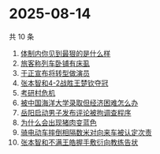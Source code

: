 # 2025-08-14

共 10 条

<!-- BEGIN -->
<!-- 最后更新时间 Thu Aug 14 2025 21:29:56 GMT+0800 (China Standard Time) -->

1. [体制内你见到最狠的是什么样](https://www.zhihu.com/search?q=体制内你见到最狠的是什么样)
1. [旅客称列车卧铺有床虱](https://www.zhihu.com/search?q=旅客称列车卧铺有床虱)
1. [于正宣布将转型做演员](https://www.zhihu.com/search?q=于正宣布将转型做演员)
1. [张本智和4-2战胜王楚钦夺冠](https://www.zhihu.com/search?q=张本智和4-2战胜王楚钦夺冠)
1. [考研村危机](https://www.zhihu.com/search?q=考研村危机)
1. [被中国海洋大学录取但经济困难怎么办](https://www.zhihu.com/search?q=被中国海洋大学录取但经济困难怎么办)
1. [岳阳启动男子发布评论被拘调查程序](https://www.zhihu.com/search?q=岳阳启动男子发布评论被拘调查程序)
1. [为什么会出现猪肉变蓝色](https://www.zhihu.com/search?q=为什么会出现猪肉变蓝色)
1. [骑电动车摔倒相隔数米对向来车被认定次责](https://www.zhihu.com/search?q=骑电动车摔倒相隔数米对向来车被认定次责)
1. [张本智和不满王皓握手敷衍向教练告状](https://www.zhihu.com/search?q=张本智和不满王皓握手敷衍向教练告状)

<!-- END -->
